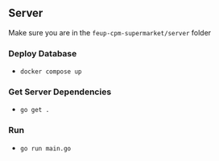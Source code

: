 ## Server
Make sure you are in the `feup-cpm-supermarket/server` folder
### Deploy Database
- `docker compose up`
### Get Server Dependencies
- `go get .`
### Run
- `go run main.go`
